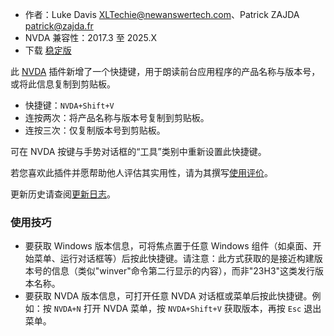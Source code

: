 * 作者：Luke Davis <XLTechie@newanswertech.com>、Patrick ZAJDA <patrick@zajda.fr>
* NVDA 兼容性：2017.3 至 2025.X
* 下载 [稳定版][1]

此 [NVDA](https://nvaccess.org/) 插件新增了一个快捷键，用于朗读前台应用程序的产品名称与版本号，或将此信息复制到剪贴板。

* 快捷键：`NVDA+Shift+V`
* 连按两次：将产品名称与版本号复制到剪贴板。
* 连按三次：仅复制版本号到剪贴板。

可在 NVDA 按键与手势对话框的“工具”类别中重新设置此快捷键。

若您喜欢此插件并愿帮助他人评估其实用性，请为其撰写[使用评价][3]。

更新历史请查阅[更新日志][2]。

### 使用技巧

* 要获取 Windows 版本信息，可将焦点置于任意 Windows 组件（如桌面、开始菜单、运行对话框等）后按此快捷键。请注意：此方式获取的是接近构建版本号的信息（类似"winver"命令第二行显示的内容），而非"23H3"这类发行版本名称。
* 要获取 NVDA 版本信息，可打开任意 NVDA 对话框或菜单后按此快捷键。例如：按 `NVDA+N` 打开 NVDA 菜单，按 `NVDA+Shift+V` 获取版本，再按 `Esc` 退出菜单。

[1]: https://www.nvaccess.org/addonStore/legacy?file=sayProductNameAndVersion

[2]: https://github.com/opensourcesys/sayProductNameAndVersion/blob/master/changelog.md#readme

[3]: https://github.com/nvaccess/addon-datastore/discussions/2683
